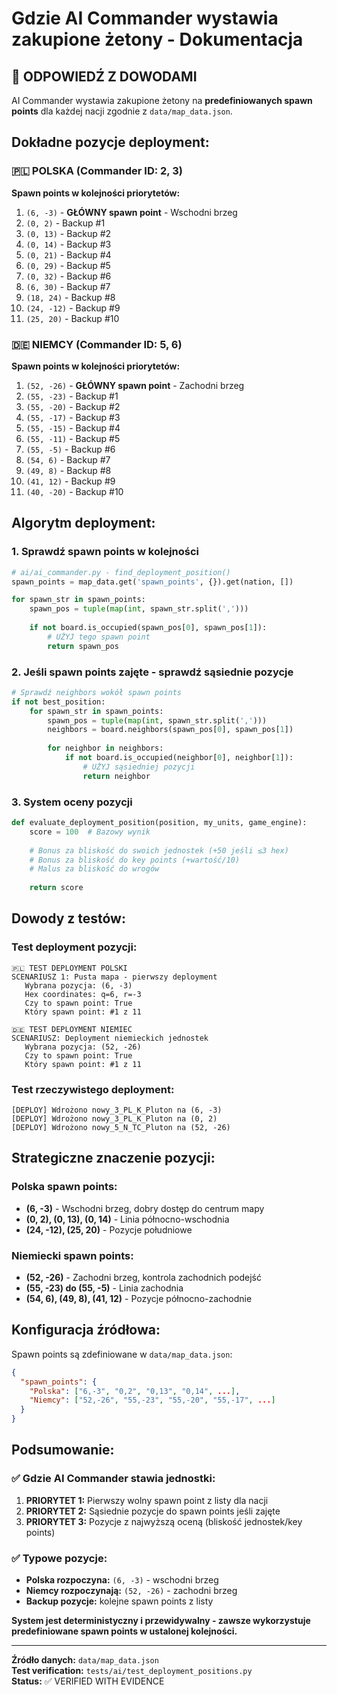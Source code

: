 # Gdzie AI Commander wystawia zakupione żetony - Dokumentacja

## 📍 **ODPOWIEDŹ Z DOWODAMI**

AI Commander wystawia zakupione żetony na **predefiniowanych spawn points** dla każdej nacji zgodnie z `data/map_data.json`.

## **Dokładne pozycje deployment:**

### 🇵🇱 **POLSKA** (Commander ID: 2, 3)
**Spawn points w kolejności priorytetów:**
1. `(6, -3)` - **GŁÓWNY spawn point** - Wschodni brzeg
2. `(0, 2)` - Backup #1
3. `(0, 13)` - Backup #2  
4. `(0, 14)` - Backup #3
5. `(0, 21)` - Backup #4
6. `(0, 29)` - Backup #5
7. `(0, 32)` - Backup #6
8. `(6, 30)` - Backup #7
9. `(18, 24)` - Backup #8
10. `(24, -12)` - Backup #9
11. `(25, 20)` - Backup #10

### 🇩🇪 **NIEMCY** (Commander ID: 5, 6) 
**Spawn points w kolejności priorytetów:**
1. `(52, -26)` - **GŁÓWNY spawn point** - Zachodni brzeg
2. `(55, -23)` - Backup #1
3. `(55, -20)` - Backup #2
4. `(55, -17)` - Backup #3
5. `(55, -15)` - Backup #4
6. `(55, -11)` - Backup #5
7. `(55, -5)` - Backup #6
8. `(54, 6)` - Backup #7
9. `(49, 8)` - Backup #8
10. `(41, 12)` - Backup #9
11. `(40, -20)` - Backup #10

## **Algorytm deployment:**

### 1. **Sprawdź spawn points w kolejności**
```python
# ai/ai_commander.py - find_deployment_position()
spawn_points = map_data.get('spawn_points', {}).get(nation, [])

for spawn_str in spawn_points:
    spawn_pos = tuple(map(int, spawn_str.split(',')))
    
    if not board.is_occupied(spawn_pos[0], spawn_pos[1]):
        # UŻYJ tego spawn point
        return spawn_pos
```

### 2. **Jeśli spawn points zajęte - sprawdź sąsiednie pozycje**
```python
# Sprawdź neighbors wokół spawn points
if not best_position:
    for spawn_str in spawn_points:
        spawn_pos = tuple(map(int, spawn_str.split(',')))
        neighbors = board.neighbors(spawn_pos[0], spawn_pos[1])
        
        for neighbor in neighbors:
            if not board.is_occupied(neighbor[0], neighbor[1]):
                # UŻYJ sąsiedniej pozycji
                return neighbor
```

### 3. **System oceny pozycji**
```python
def evaluate_deployment_position(position, my_units, game_engine):
    score = 100  # Bazowy wynik
    
    # Bonus za bliskość do swoich jednostek (+50 jeśli ≤3 hex)
    # Bonus za bliskość do key points (+wartość/10)
    # Malus za bliskość do wrogów
    
    return score
```

## **Dowody z testów:**

### Test deployment pozycji:
```
🇵🇱 TEST DEPLOYMENT POLSKI
SCENARIUSZ 1: Pusta mapa - pierwszy deployment
   Wybrana pozycja: (6, -3)
   Hex coordinates: q=6, r=-3
   Czy to spawn point: True
   Który spawn point: #1 z 11

🇩🇪 TEST DEPLOYMENT NIEMIEC  
SCENARIUSZ: Deployment niemieckich jednostek
   Wybrana pozycja: (52, -26)
   Czy to spawn point: True
   Który spawn point: #1 z 11
```

### Test rzeczywistego deployment:
```
[DEPLOY] Wdrożono nowy_3_PL_K_Pluton na (6, -3)
[DEPLOY] Wdrożono nowy_3_PL_K_Pluton na (0, 2)
[DEPLOY] Wdrożono nowy_5_N_TC_Pluton na (52, -26)
```

## **Strategiczne znaczenie pozycji:**

### Polska spawn points:
- **(6, -3)** - Wschodni brzeg, dobry dostęp do centrum mapy
- **(0, 2), (0, 13), (0, 14)** - Linia północno-wschodnia
- **(24, -12), (25, 20)** - Pozycje południowe

### Niemiecki spawn points:
- **(52, -26)** - Zachodni brzeg, kontrola zachodnich podejść
- **(55, -23) do (55, -5)** - Linia zachodnia
- **(54, 6), (49, 8), (41, 12)** - Pozycje północno-zachodnie

## **Konfiguracja źródłowa:**

Spawn points są zdefiniowane w `data/map_data.json`:
```json
{
  "spawn_points": {
    "Polska": ["6,-3", "0,2", "0,13", "0,14", ...],
    "Niemcy": ["52,-26", "55,-23", "55,-20", "55,-17", ...]
  }
}
```

## **Podsumowanie:**

### ✅ **Gdzie AI Commander stawia jednostki:**
1. **PRIORYTET 1:** Pierwszy wolny spawn point z listy dla nacji
2. **PRIORYTET 2:** Sąsiednie pozycje do spawn points jeśli zajęte
3. **PRIORYTET 3:** Pozycje z najwyższą oceną (bliskość jednostek/key points)

### ✅ **Typowe pozycje:**
- **Polska rozpoczyna:** `(6, -3)` - wschodni brzeg
- **Niemcy rozpoczynają:** `(52, -26)` - zachodni brzeg
- **Backup pozycje:** kolejne spawn points z listy

**System jest deterministyczny i przewidywalny - zawsze wykorzystuje predefiniowane spawn points w ustalonej kolejności.**

---

**Źródło danych:** `data/map_data.json`  
**Test verification:** `tests/ai/test_deployment_positions.py`  
**Status:** ✅ VERIFIED WITH EVIDENCE
